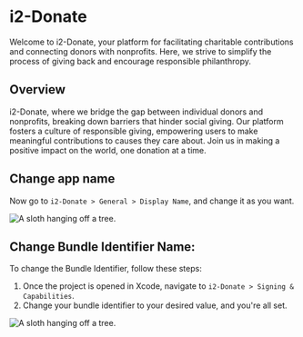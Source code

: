 # i2-Donate


Welcome to i2-Donate, your platform for facilitating charitable contributions and connecting donors with nonprofits. Here, we strive to simplify the process of giving back and encourage responsible philanthropy.

## Overview

i2-Donate, where we bridge the gap between individual donors and nonprofits, breaking down barriers that hinder social giving. Our platform fosters a culture of responsible giving, empowering users to make meaningful contributions to causes they care about. Join us in making a positive impact on the world, one donation at a time.

## Change app name

Now go to `i2-Donate > General > Display Name`, and change it as you want.

![A sloth hanging off a tree.](appName)


## Change Bundle Identifier Name:

To change the Bundle Identifier, follow these steps:

1. Once the project is opened in Xcode, navigate to `i2-Donate > Signing & Capabilities`.
2. Change your bundle identifier to your desired value, and you're all set.

![A sloth hanging off a tree.](im)
